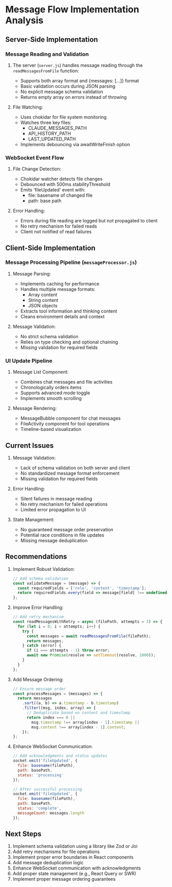 # Message Flow Implementation Analysis

## Server-Side Implementation

### Message Reading and Validation
1. The server (`server.js`) handles message reading through the `readMessagesFromFile` function:
   - Supports both array format and {messages: [...]} format
   - Basic validation occurs during JSON parsing
   - No explicit message schema validation
   - Returns empty array on errors instead of throwing

2. File Watching:
   - Uses chokidar for file system monitoring
   - Watches three key files:
     - CLAUDE_MESSAGES_PATH
     - API_HISTORY_PATH
     - LAST_UPDATED_PATH
   - Implements debouncing via awaitWriteFinish option

### WebSocket Event Flow
1. File Change Detection:
   - Chokidar watcher detects file changes
   - Debounced with 500ms stabilityThreshold
   - Emits 'fileUpdated' event with:
     - file: basename of changed file
     - path: base path

2. Error Handling:
   - Errors during file reading are logged but not propagated to client
   - No retry mechanism for failed reads
   - Client not notified of read failures

## Client-Side Implementation

### Message Processing Pipeline (`messageProcessor.js`)
1. Message Parsing:
   - Implements caching for performance
   - Handles multiple message formats:
     - Array content
     - String content
     - JSON objects
   - Extracts tool information and thinking content
   - Cleans environment details and context

2. Message Validation:
   - No strict schema validation
   - Relies on type checking and optional chaining
   - Missing validation for required fields

### UI Update Pipeline
1. Message List Component:
   - Combines chat messages and file activities
   - Chronologically orders items
   - Supports advanced mode toggle
   - Implements smooth scrolling

2. Message Rendering:
   - MessageBubble component for chat messages
   - FileActivity component for tool operations
   - Timeline-based visualization

## Current Issues

1. Message Validation:
   - Lack of schema validation on both server and client
   - No standardized message format enforcement
   - Missing validation for required fields

2. Error Handling:
   - Silent failures in message reading
   - No retry mechanism for failed operations
   - Limited error propagation to UI

3. State Management:
   - No guaranteed message order preservation
   - Potential race conditions in file updates
   - Missing message deduplication

## Recommendations

1. Implement Robust Validation:
   ```javascript
   // Add schema validation
   const validateMessage = (message) => {
     const requiredFields = ['role', 'content', 'timestamp'];
     return requiredFields.every(field => message[field] !== undefined);
   };
   ```

2. Improve Error Handling:
   ```javascript
   // Add retry mechanism
   const readMessagesWithRetry = async (filePath, attempts = 3) => {
     for (let i = 0; i < attempts; i++) {
       try {
         const messages = await readMessagesFromFile(filePath);
         return messages;
       } catch (error) {
         if (i === attempts - 1) throw error;
         await new Promise(resolve => setTimeout(resolve, 1000));
       }
     }
   };
   ```

3. Add Message Ordering:
   ```javascript
   // Ensure message order
   const processMessages = (messages) => {
     return messages
       .sort((a, b) => a.timestamp - b.timestamp)
       .filter((msg, index, array) => {
         // Deduplicate based on content and timestamp
         return index === 0 || 
           msg.timestamp !== array[index - 1].timestamp ||
           msg.content !== array[index - 1].content;
       });
   };
   ```

4. Enhance WebSocket Communication:
   ```javascript
   // Add acknowledgments and status updates
   socket.emit('fileUpdated', { 
     file: basename(filePath),
     path: basePath,
     status: 'processing'
   });

   // After successful processing
   socket.emit('fileUpdated', {
     file: basename(filePath),
     path: basePath,
     status: 'complete',
     messageCount: messages.length
   });
   ```

## Next Steps

1. Implement schema validation using a library like Zod or Joi
2. Add retry mechanisms for file operations
3. Implement proper error boundaries in React components
4. Add message deduplication logic
5. Enhance WebSocket communication with acknowledgments
6. Add proper state management (e.g., React Query or SWR)
7. Implement proper message ordering guarantees
